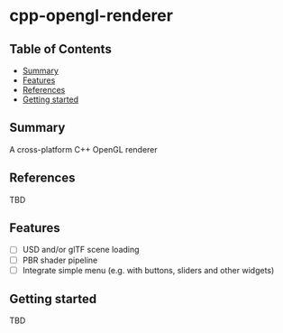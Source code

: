 # cpp-opengl-renderer

## Table of Contents

+ [Summary](#summary)
+ [Features](#features)
+ [References](#references)
+ [Getting started](#getting-started)

## Summary

A cross-platform C++ OpenGL renderer

## References

TBD

## Features

- [ ] USD and/or glTF scene loading
- [ ] PBR shader pipeline
- [ ] Integrate simple menu (e.g. with buttons, sliders and other widgets)

## Getting started

TBD
